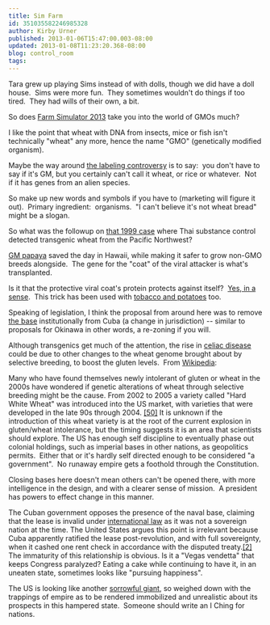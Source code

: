 ```yaml
---
title: Sim Farm
id: 351035582246985328
author: Kirby Urner
published: 2013-01-06T15:47:00.003-08:00
updated: 2013-01-08T11:23:20.368-08:00
blog: control_room
tags: 
---
```


Tara grew up playing Sims instead of with dolls, though we did have a doll house.  Sims were more fun.  They sometimes wouldn't do things if too tired.  They had wills of their own, a bit.

So does [Farm Simulator 2013](http://www.atomicgamer.com/games/8383/farming-simulator-2013) take you into the world of GMOs much?

I like the point that wheat with DNA from insects, mice or fish isn't technically "wheat" any more, hence the name "GMO" (genetically modified organism). 

Maybe the way around [the labeling controversy](http://worldgame.blogspot.com/2010/05/tomorrows-food.html) is to say:  you don't have to say if it's GM, but you certainly can't call it wheat, or rice or whatever.  Not if it has genes from an alien species.

So make up new words and symbols if you have to (marketing will figure it out).  Primary ingredient:  organisms.  "I can't believe it's not wheat bread" might be a slogan.

So what was the followup on [that 1999 case](http://www.iatp.org/news/genetically-altered-wheat-flagged-thailand-detects-shipment-not-cleared-for-commercial-sales) where Thai substance control detected transgenic wheat from the Pacific Northwest?

[GM papaya](http://www.agbioforum.org/v7n12/v7n12a07-gonsalves.htm) saved the day in Hawaii, while making it safer to grow non-GMO breeds alongside.  The gene for the "coat" of the viral attacker is what's transplanted.

Is it that the protective viral coat's protein protects against itself?  [Yes, in a sense](http://www.ncbi.nlm.nih.gov/pubmed/18705886).  This trick has been used with [tobacco and potatoes](http://vir.sgmjournals.org/content/82/9/2275.full) too.

Speaking of legislation, I think the proposal from around here was to remove [the base](http://en.wikipedia.org/wiki/Guantanamo_Bay_detention_camp) institutionally from Cuba (a change in jurisdiction) -- similar to proposals for Okinawa in other words, a re-zoning if you will.

Although transgenics get much of the attention, the rise in [celiac disease](http://en.wikipedia.org/wiki/Coeliac_disease) could be due to other changes to the wheat genome brought about by selective breeding, to boost the gluten levels.  From [Wikipedia](http://en.wikipedia.org/wiki/Genetically_modified_wheat):

Many who have found themselves newly intolerant of gluten or wheat in
 the 2000s have wondered if genetic alterations of wheat through 
selective breeding might be the cause. From 2002 to 2005 a variety 
called "Hard White Wheat" was introduced into the US market, with 
varieties that were developed in the late 90s through 2004. [[50]](http://en.wikipedia.org/wiki/Genetically_modified_wheat#cite_note-50)
 It is unknown if the introduction of this wheat variety is at the root 
of the current explosion in gluten/wheat intolerance, but the timing 
suggests it is an area that scientists should explore.
The US has enough self discipline to eventually phase out colonial holdings, such as imperial bases in other nations, as geopolitics permits.  Either that or it's hardly self directed enough to be considered "a government".  No runaway empire gets a foothold through the Constitution.

Closing bases here doesn't mean others can't be opened there, with more intelligence in the design, and with a clearer sense of mission.  A president has powers to effect change in this manner.

The Cuban government opposes the presence of the naval base, claiming that the lease is invalid under [international law](http://en.wikipedia.org/wiki/International_law)
 as it was not a sovereign nation at the time. The United States argues 
this point is irrelevant because Cuba apparently ratified the lease 
post-revolution, and with full sovereignty, when it cashed one rent 
check in accordance with the disputed treaty.[[2]](http://en.wikipedia.org/wiki/Guantanamo_Bay_Naval_Base#cite_note-2) 
The immaturity of this relationship is obvious.  Is it a "Vegas vendetta" that keeps Congress paralyzed?  Eating a cake while continuing to have it, in an uneaten state, sometimes looks like "pursuing happiness".

The US is looking like another [sorrowful giant](http://worldgame.blogspot.com/2010/02/back-at-dukes.html), so weighed down with the trappings of empire as to be rendered immobilized and unrealistic about its prospects in this hampered state.  Someone should write an I Ching for nations.